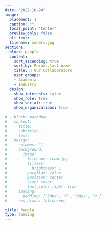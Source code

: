 ```yaml
---
date: "2022-10-24"
image:
  placement: 1
  caption: ""
  focal_point: "Center"
  preview_only: false
  alt_text: 
  filename: coders.jpg
sections:
- block: people
  content:
    sort_ascending: true
    sort_by: Params.last_name
    title: 🤝 Our Collaborators
    user_groups:
    - Academia
    - Industry
  design:
    show_interests: false
    show_role: true
    show_social: true
    show_organizations: true
    
# - block: markdown
#   content:
#     title:
#     subtitle: ''
#     text:
#   design:
#     columns: '1'
#     background:
#       image: 
#         filename: team.jpg
#         filters:
#           brightness: 1
#         parallax: false
#         position: center
#         size: cover
#         text_color_light: true
#     spacing:
#       padding: ['20px', '0', '20px', '0']
#     css_class: fullscreen
    
title: People
type: landing
---
```

